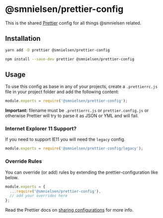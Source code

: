 # @smnielsen/prettier-config

This is the shared [Prettier](https://www.prettier.io) config for all things @smnielsen related.

## Installation

```bash
yarn add -D prettier @smnielsen/prettier-config
```

```bash
npm install --save-dev prettier @smnielsen/prettier-config
```

## Usage

To use this config as base in any of your projects, create a `.prettierrc.js` file in your project folder and add the following content:

```js
module.exports = require('@smnielsen/prettier-config');
```

**Important:** filename must be `.prettierrc.js` or `prettier.config.js` or otherwise Prettier will try to parse it as JSON or YML and will fail.

### Internet Explorer 11 Support?

If you need to support IE11 you will need the `legacy` config.

```js
module.exports = require('@smnielsen/prettier-config/legacy');
```

### Override Rules

You can override (or add) rules by extending the prettier-configuration like below.

```js
module.exports = {
  ...require('@smnielsen/prettier-config'),
  // add your overrides here
};
```

Read the Prettier docs on [sharing configurations](https://prettier.io/docs/en/configuration.html#sharing-configurations) for more info.

